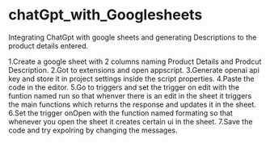 # chatGpt_with_Googlesheets
Integrating ChatGpt with google sheets and generating Descriptions to the product details entered.

1.Create a google sheet with 2 columns naming Product Details and Prodcut Description.
2.Got to extensions and open appscript.
3.Generate openai api key and store it in project settings inside the script properties.
4.Paste the code in the editor.
5.Go to triggers and set the trigger on edit with the funtion named run so that whenver there is an edit in the sheet it triggers the main functions which returns the response and updates it in the sheet.
6.Set the trigger onOpen with the function named formating so that whenever you open the sheet it creates certain ui in the sheet.
7.Save the code and try expolring by changing the messages.
